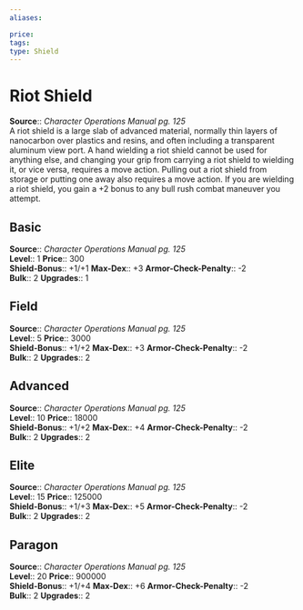 ```yaml
---
aliases: 

price: 
tags: 
type: Shield
---
```


# Riot Shield

**Source**:: _Character Operations Manual pg. 125_  
A riot shield is a large slab of advanced material, normally thin layers of nanocarbon over plastics and resins, and often including a transparent aluminum view port. A hand wielding a riot shield cannot be used for anything else, and changing your grip from carrying a riot shield to wielding it, or vice versa, requires a move action. Pulling out a riot shield from storage or putting one away also requires a move action. If you are wielding a riot shield, you gain a +2 bonus to any bull rush combat maneuver you attempt.

## Basic

**Source**:: _Character Operations Manual pg. 125_  
**Level**:: 1
**Price**:: 300  
**Shield-Bonus**:: +1/+1
**Max-Dex**:: +3
**Armor-Check-Penalty**:: -2  
**Bulk**:: 2
**Upgrades**:: 1

## Field

**Source**:: _Character Operations Manual pg. 125_  
**Level**:: 5
**Price**:: 3000  
**Shield-Bonus**:: +1/+2
**Max-Dex**:: +3
**Armor-Check-Penalty**:: -2  
**Bulk**:: 2
**Upgrades**:: 2

## Advanced

**Source**:: _Character Operations Manual pg. 125_  
**Level**:: 10
**Price**:: 18000  
**Shield-Bonus**:: +1/+2
**Max-Dex**:: +4
**Armor-Check-Penalty**:: -2  
**Bulk**:: 2
**Upgrades**:: 2

## Elite

**Source**:: _Character Operations Manual pg. 125_  
**Level**:: 15
**Price**:: 125000  
**Shield-Bonus**:: +1/+3
**Max-Dex**:: +5
**Armor-Check-Penalty**:: -2  
**Bulk**:: 2
**Upgrades**:: 2

## Paragon

**Source**:: _Character Operations Manual pg. 125_  
**Level**:: 20
**Price**:: 900000  
**Shield-Bonus**:: +1/+4
**Max-Dex**:: +6
**Armor-Check-Penalty**:: -2  
**Bulk**:: 2
**Upgrades**:: 2
